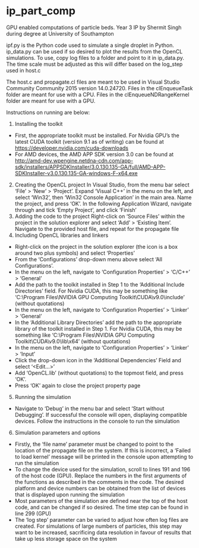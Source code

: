# ip_part_comp
GPU enabled computations of particle beds. Year 3 IP by Shermit Singh during degree at University of Southampton

ipf.py is the Python code used to simulate a single droplet in Python.
ip_data.py can be used if so desired to plot the results from the OpenCL simulations. To use, copy log files to a folder and point to it in ip_data.py. The time scale must be adjusted as this will differ based on the log_step used in host.c 

The host.c and propagate.cl files are meant to be used in Visual Studio Community Community 2015 version 14.0.24720.
Files in the clEnqueueTask folder are meant for use with a CPU.
Files in the clEnqueueNDRangeKernel folder are meant for use with a GPU.

Instructions on running are below:
1.	Installing the toolkit
-	First, the appropriate toolkit must be installed. For Nvidia GPU’s the latest CUDA toolkit (version 9.1 as of writing) can be found at https://developer.nvidia.com/cuda-downloads
-	For AMD devices, the AMD APP SDK version 3.0 can be found at http://amd-dev.wpengine.netdna-cdn.com/app-sdk/installers/APPSDKInstaller/3.0.130.135-GA/full/AMD-APP-SDKInstaller-v3.0.130.135-GA-windows-F-x64.exe
2.	Creating the OpenCL project
In Visual Studio, from the menu bar select ‘File’ > ‘New’ > ‘Project’. Expand ‘Visual C++’ in the menu on the left, and select ‘Win32’, then ‘Win32 Console Application’ in the main area. Name the project, and press ‘OK’. In the following Application Wizard, navigate through and tick ‘Empty Project’, and click ‘Finish’
3.	Adding the code to the project
Right-click on ‘Source Files’ within the project in the solution explorer and select ‘Add’ > ‘Existing Item’. Navigate to the provided host file, and repeat for the propagate file
4.	Including OpenCL libraries and linkers
-	Right-click on the project in the solution explorer (the icon is a box around two plus symbols) and select ‘Properties’
-	From the ‘Configurations’ drop-down menu above select ‘All Configurations’.
-	In the menu on the left, navigate to ‘Configuration Properties’ > ‘C/C++’ > ‘General’
-	Add the path to the toolkit installed in Step 1 to the ‘Additional Include Directories’ field. For Nvidia CUDA, this may be something like ‘C:\Program Files\NVIDIA GPU Computing Toolkit\CUDA\v9.0\include’ (without quotations)
-	In the menu on the left, navigate to ‘Configuration Properties’ > ‘Linker’ > ‘General’
-	In the ‘Additional Library Directories’ add the path to the appropriate library of the toolkit installed in Step 1. For Nvidia CUDA, this may be something like ‘C:\Program Files\NVIDIA GPU Computing Toolkit\CUDA\v9.0\lib\x64’ (without quotations)
-	In the menu on the left, navigate to ‘Configuration Properties’ > ‘Linker’ > ‘Input’
-	Click the drop-down icon in the ‘Additional Dependencies’ Field and select ‘<Edit…>’
-	Add ‘OpenCL.lib’ (without quotations) to the topmost field, and press ‘OK’.
-	Press ‘OK’ again to close the project property page
5.	Running the simulation
-	Navigate to ‘Debug’ in the menu bar and select ‘Start without Debugging’. If successful the console will open, displaying compatible devices. Follow the instructions in the console to run the simulation
6.	Simulation parameters and options
-	Firstly, the ‘file name’ parameter must be changed to point to the location of the propagate file on the system. If this is incorrect, a ‘Failed to load kernel’ message will be printed in the console upon attempting to run the simulation
-	To change the device used for the simulation, scroll to lines 191 and 196 of the host code (GPU). Replace the numbers in the first arguments of the functions as described in the comments in the code. The desired platform and device numbers can be obtained from the list of devices that is displayed upon running the simulation
-	Most parameters of the simulation are defined near the top of the host code, and can be changed if so desired. The time step can be found in line 299 (GPU)
-	The ‘log step’ parameter can be varied to adjust how often log files are created. For simulations of large numbers of particles, this step may want to be increased, sacrificing data resolution in favour of results that take up less storage space on the system
